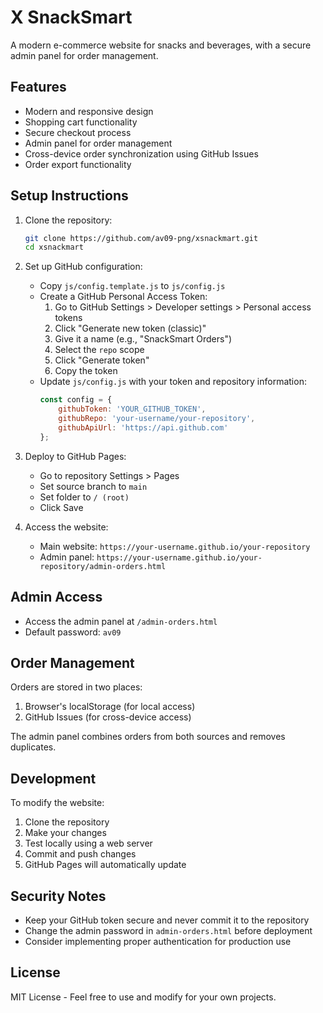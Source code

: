 # X SnackSmart

A modern e-commerce website for snacks and beverages, with a secure admin panel for order management.

## Features

- Modern and responsive design
- Shopping cart functionality
- Secure checkout process
- Admin panel for order management
- Cross-device order synchronization using GitHub Issues
- Order export functionality

## Setup Instructions

1. Clone the repository:
   ```bash
   git clone https://github.com/av09-png/xsnackmart.git
   cd xsnackmart
   ```

2. Set up GitHub configuration:
   - Copy `js/config.template.js` to `js/config.js`
   - Create a GitHub Personal Access Token:
     1. Go to GitHub Settings > Developer settings > Personal access tokens
     2. Click "Generate new token (classic)"
     3. Give it a name (e.g., "SnackSmart Orders")
     4. Select the `repo` scope
     5. Click "Generate token"
     6. Copy the token
   - Update `js/config.js` with your token and repository information:
     ```javascript
     const config = {
         githubToken: 'YOUR_GITHUB_TOKEN',
         githubRepo: 'your-username/your-repository',
         githubApiUrl: 'https://api.github.com'
     };
     ```

3. Deploy to GitHub Pages:
   - Go to repository Settings > Pages
   - Set source branch to `main`
   - Set folder to `/ (root)`
   - Click Save

4. Access the website:
   - Main website: `https://your-username.github.io/your-repository`
   - Admin panel: `https://your-username.github.io/your-repository/admin-orders.html`

## Admin Access

- Access the admin panel at `/admin-orders.html`
- Default password: `av09`

## Order Management

Orders are stored in two places:
1. Browser's localStorage (for local access)
2. GitHub Issues (for cross-device access)

The admin panel combines orders from both sources and removes duplicates.

## Development

To modify the website:
1. Clone the repository
2. Make your changes
3. Test locally using a web server
4. Commit and push changes
5. GitHub Pages will automatically update

## Security Notes

- Keep your GitHub token secure and never commit it to the repository
- Change the admin password in `admin-orders.html` before deployment
- Consider implementing proper authentication for production use

## License

MIT License - Feel free to use and modify for your own projects. 